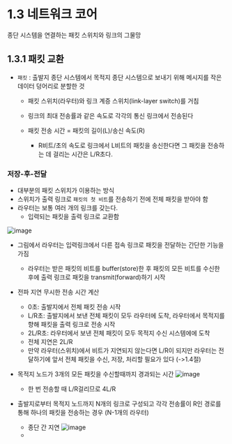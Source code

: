 # 1.3 네트워크 코어

종단 시스템을 연결하는 패킷 스위치와 링크의 그물망

## 1.3.1 패킷 교환

- `패킷` : 출발지 종단 시스템에서 목적지 종단 시스템으로 보내기 위해 메시지를 작은 데이터 덩어리로 분할한 것
    - 패킷 스위치(라우터)와 링크 계증 스위치(link-layer switch)를 거침
    - 링크의 최대 전송률과 같은 속도로 각각의 통신 링크에서 전송된다

    - 패킷 전송 시간 = 패킷의 길이(L)/송신 속도(R)
        - R비트/초의 속도로 링크에서 L비트의 패킷을 송신한다면 그 패킷을 전송하는 데 걸리는 시간은 L/R초다.

### 저장-후-전달

- 대부분의 패킷 스위치가 이용하는 방식
- 스위치가 출력 링크로 `패킷의 첫 비트`를 전송하기 전에 전체 패킷을 받아야 함
- 라우터는 보통 여러 개의 링크를 갖는다.
    - 입력되는 패킷을 출력 링크로 교환함

![image](https://github.com/user-attachments/assets/0403b233-ef75-4b18-80d3-555d5164eb3b)
- 그림에서 라우터는 입력링크에서 다른 접속 링크로 패킷을 전달하는 간단한 기능을 가짐
  - 라우터는 받은 패킷의 비트를 buffer(store)한 후 패킷의 모든 비트를 수신한 후에 출력 링크로 패킷을 transmit(forward)하기 시작

- 전파 지연 무시한 전송 시간 계산
  - 0초: 출발지에서 전체 패킷 전송 시작
  - L/R초: 출발지에서 보낸 전체 패킷이 모두 라우터에 도착, 라우터에서 목적지를 향해 패킷을 출력 링크로 전송 시작
  - 2L/R초: 라우터에서 보낸 전체 패킷이 모두 목적지 수신 시스템에에 도착
  - 전체 지연은 2L/R
  - 만약 라우터(스위치)에서 비트가 지연되지 않는다면 L/R이 되지만 라우터는 전달하기에 앞서 전체 패킷을 수신, 저장, 처리할 필요가 있다 (->1.4절)

- 목적지 노드가 3개의 모든 패킷을 수신할때까지 경과되는 시간
![image](https://github.com/user-attachments/assets/9fe50551-842b-4d38-92bf-703168d47b8f)

     - 한 번 전송할 때 L/R걸리므로 4L/R
 
 
- 출발지로부터 목적지 노드까지 N개의 링크로 구성되고 각각 전송률이 R인 경로를 통해 하나의 패킷을 전송하는 경우 (N-1개의 라우터)
     - 종단 간 지연 ![image](https://github.com/user-attachments/assets/5568633a-617e-4dd5-a87a-e094c1228ab4)
     - 
